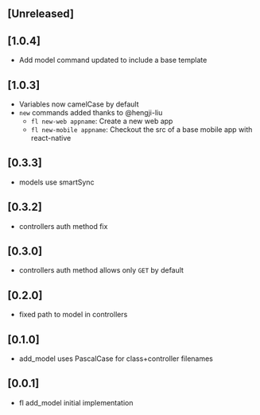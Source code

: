 
## [Unreleased]
  

## [1.0.4]
  - Add model command updated to include a base template

## [1.0.3]
  - Variables now camelCase by default
  - `new` commands added thanks to @hengji-liu
    - `fl new-web appname`: Create a new web app
    - `fl new-mobile appname`: Checkout the src of a base mobile app with react-native

## [0.3.3]
 - models use smartSync

## [0.3.2]
 - controllers auth method fix

## [0.3.0]
 - controllers auth method allows only `GET` by default

## [0.2.0]
 - fixed path to model in controllers

## [0.1.0]
 - add_model uses PascalCase for class+controller filenames

## [0.0.1]
 - fl add_model initial implementation
